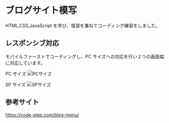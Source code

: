 # ブログサイト模写

HTML,CSS,JavaScript を学び、復習を兼ねてコーディング練習をしました。

## レスポンシブ対応

モバイルファーストでコーディングし、PC サイズへの対応を行い２つの画面幅に対応しています。

PC サイズ
![PCサイズ](./img/127.0.0.1_5500_index.html.png)

SP サイズ
![SPサイズ](<./img/127.0.0.1_5500_index.html(iPhone%20XR).png>)

## 参考サイト

<https://code-step.com/blog-menu/>
